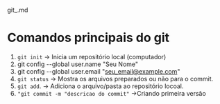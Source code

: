 git_.md
# Comandos principais do git
1. `git init` -> Inicia um repositório local (computador)
2. git config --global user.name "Seu Nome"
3. git config --global user.email "seu_email@example.com"
4. `git status` -> Mostra os arquivos preparados ou não para o commit.
5. `git add`. -> Adiciona o arquivo/pasta ao repositório locoal.
6. `"git commit -m "descricao do commit"` ->Criando primeira versão  